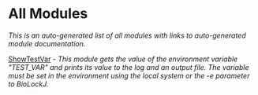 # All Modules
*This is an auto-generated list of all modules with links to auto-generated module documentation.*

[ShowTestVar](envVar/ShowTestVar.md) - *This module gets the value of the environment variable "TEST_VAR" and prints its value to the log and an output file.
The variable must be set in the environment using the local system or the -e parameter to BioLockJ.*                   
